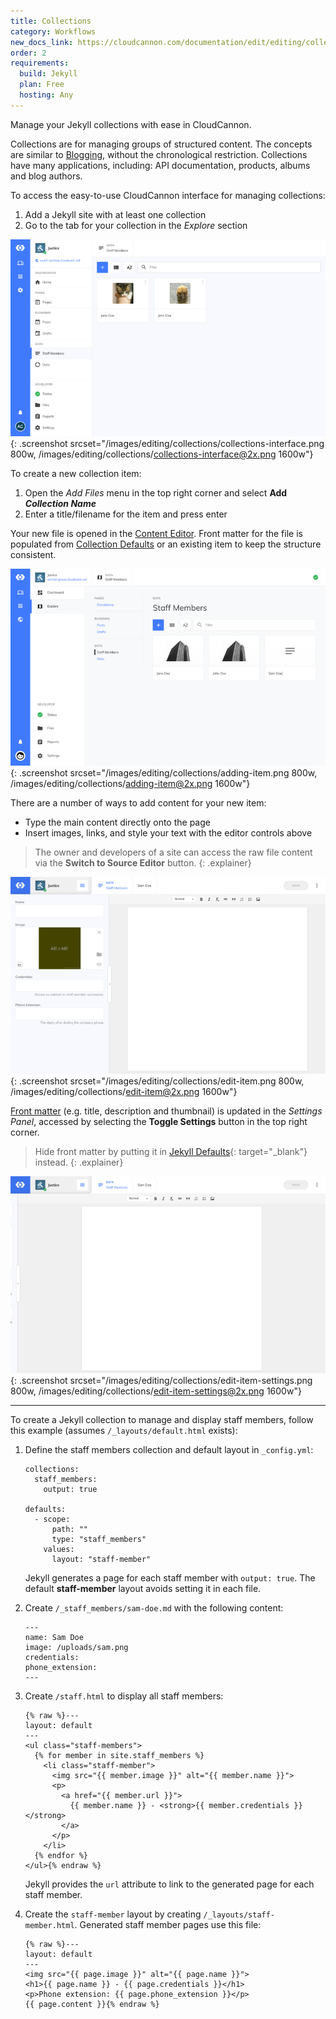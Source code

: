 ```yaml
---
title: Collections
category: Workflows
new_docs_link: https://cloudcannon.com/documentation/edit/editing/collections/
order: 2
requirements:
  build: Jekyll
  plan: Free
  hosting: Any
---
```


Manage your Jekyll collections with ease in CloudCannon.

Collections are for managing groups of structured content. The concepts are similar to [Blogging](/editing/workflows/blogging/), without the chronological restriction. Collections have many applications, including: API documentation, products, albums and blog authors.

To access the easy-to-use CloudCannon interface for managing collections:

1. Add a Jekyll site with at least one collection
2. Go to the tab for your collection in the *Explore* section

![Empty collections interface](/images/editing/collections/collections-interface.png){: .screenshot srcset="/images/editing/collections/collections-interface.png 800w, /images/editing/collections/collections-interface@2x.png 1600w"}

To create a new collection item:

1. Open the *Add Files* menu in the top right corner and select **Add *Collection Name***
2. Enter a title/filename for the item and press enter

Your new file is opened in the [Content Editor](/editing/editors/content-editor/). Front matter for the file is populated from [Collection Defaults](/editing/experience/collection-defaults/) or an existing item to keep the structure consistent.

![Creating a new collection item](/images/editing/collections/adding-item.png){: .screenshot srcset="/images/editing/collections/adding-item.png 800w, /images/editing/collections/adding-item@2x.png 1600w"}

There are a number of ways to add content for your new item:

* Type the main content directly onto the page
* Insert images, links, and style your text with the editor controls above

> The owner and developers of a site can access the raw file content via the **Switch to Source Editor** button.
{: .explainer}

![Editing item](/images/editing/collections/edit-item.png){: .screenshot srcset="/images/editing/collections/edit-item.png 800w, /images/editing/collections/edit-item@2x.png 1600w"}

[Front matter](/editing/editors/front-matter-editor/) (e.g. title, description and thumbnail) is updated in the *Settings Panel*, accessed by selecting the **Toggle Settings** button in the top right corner.

> Hide front matter by putting it in [Jekyll Defaults](https://jekyllrb.com/docs/configuration/#front-matter-defaults){: target="\_blank"} instead.
{: .explainer}

![Editing item with Settings Panel open](/images/editing/collections/edit-item-settings.png){: .screenshot srcset="/images/editing/collections/edit-item-settings.png 800w, /images/editing/collections/edit-item-settings@2x.png 1600w"}

---

To create a Jekyll collection to manage and display staff members, follow this example (assumes `/_layouts/default.html` exists):

1. Define the staff members collection and default layout in `_config.yml`:

   ```
   collections:
     staff_members:
       output: true

   defaults:
     - scope:
         path: ""
         type: "staff_members"
       values:
         layout: "staff-member"
   ```

   Jekyll generates a page for each staff member with `output: true`. The default **staff-member** layout avoids setting it in each file.

2. Create `/_staff_members/sam-doe.md` with the following content:

   ```
   ---
   name: Sam Doe
   image: /uploads/sam.png
   credentials:
   phone_extension:
   ---
   ```
3. Create `/staff.html` to display all staff members:

   ```
   {% raw %}---
   layout: default
   ---
   <ul class="staff-members">
     {% for member in site.staff_members %}
       <li class="staff-member">
         <img src="{{ member.image }}" alt="{{ member.name }}">
         <p>
           <a href="{{ member.url }}">
             {{ member.name }} - <strong>{{ member.credentials }}</strong>
           </a>
         </p>
       </li>
     {% endfor %}
   </ul>{% endraw %}
   ```

   Jekyll provides the `url` attribute to link to the generated page for each staff member.

4. Create the `staff-member` layout by creating `/_layouts/staff-member.html`. Generated staff member pages use this file:

   ```
   {% raw %}---
   layout: default
   ---
   <img src="{{ page.image }}" alt="{{ page.name }}">
   <h1>{{ page.name }} - {{ page.credentials }}</h1>
   <p>Phone extension: {{ page.phone_extension }}</p>
   {{ page.content }}{% endraw %}
   ```